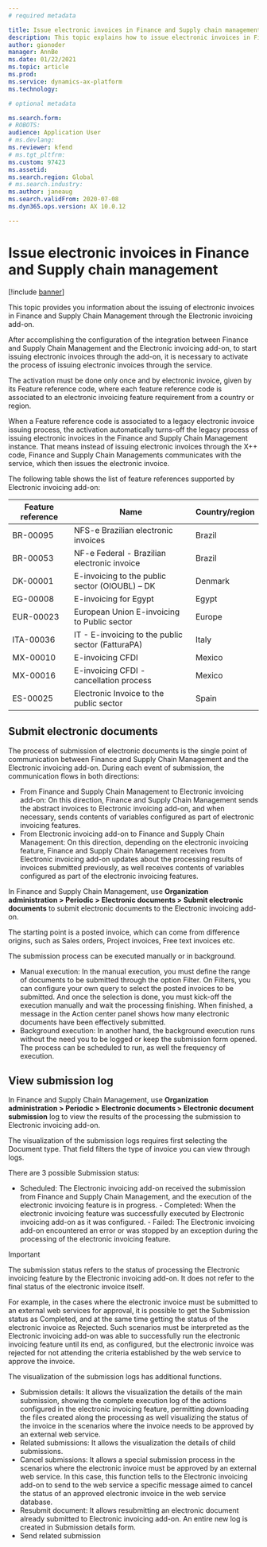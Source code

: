 ```yaml
---
# required metadata

title: Issue electronic invoices in Finance and Supply chain management
description: This topic explains how to issue electronic invoices in Finance and Supply Chain Management through the Electronic invoicing add-on.
author: gionoder
manager: AnnBe
ms.date: 01/22/2021
ms.topic: article
ms.prod: 
ms.service: dynamics-ax-platform
ms.technology: 

# optional metadata

ms.search.form: 
# ROBOTS: 
audience: Application User
# ms.devlang: 
ms.reviewer: kfend
# ms.tgt_pltfrm: 
ms.custom: 97423
ms.assetid: 
ms.search.region: Global
# ms.search.industry: 
ms.author: janeaug
ms.search.validFrom: 2020-07-08
ms.dyn365.ops.version: AX 10.0.12

---
```


# Issue electronic invoices in Finance and Supply chain management

[!include [banner](../includes/banner.md)]

This topic provides you information about the issuing of electronic invoices in Finance and Supply Chain Management through the Electronic invoicing add-on.

After accomplishing the configuration of the integration between Finance and Supply Chain Management and the Electronic invoicing add-on, to start issuing electronic invoices through the add-on, it is necessary to activate the process of issuing electronic invoices through the service.

The activation must be done only once and by electronic invoice, given by its Feature reference code, where each feature reference code is associated to an electronic invoicing feature requirement from a country or region.

When a Feature reference code is associated to a legacy electronic invoice issuing process, the activation automatically turns-off the legacy process of issuing electronic invoices in the Finance and Supply Chain Management instance. That means instead of issuing electronic invoices through the X++ code, Finance and Supply Chain Managements communicates with the service, which then issues the electronic invoice.

The following table shows the list of feature references supported by Electronic invoicing add-on:

Feature reference              | Name                                                | Country/region  |
|------------------------------|-----------------------------------------------------|-----------------|
| BR-00095                     | NFS-e Brazilian electronic invoices                 | Brazil          |
| BR-00053                     | NF-e Federal - Brazilian electronic invoice         | Brazil          |
| DK-00001                     | E-invoicing to the public sector (OIOUBL) – DK      | Denmark         |
| EG-00008                     | E-invoicing for Egypt                               | Egypt           |
| EUR-00023                    | European Union E-invoicing to Public sector         | Europe          |
| ITA-00036                    | IT - E-invoicing to the public sector (FatturaPA)   | Italy           |
| MX-00010                     | E-invoicing CFDI                                    | Mexico          |
| MX-00016                     | E-invoicing CFDI - cancellation process             | Mexico          |
| ES-00025                     | Electronic Invoice to the public sector             | Spain           |

## Submit electronic documents

The process of submission of electronic documents is the single point of communication between Finance and Supply Chain Management and the Electronic invoicing add-on. During each event of submission, the communication flows in both directions:

   - From Finance and Supply Chain Management to Electronic invoicing add-on: On this direction, Finance and Supply Chain Management sends the abstract invoices to Electronic invoicing add-on, and when necessary, sends contents of variables configured as part of electronic invoicing features.
   - From Electronic invoicing add-on to Finance and Supply Chain Management: On this direction, depending on the electronic invoicing feature, Finance and Supply Chain Management receives from Electronic invoicing add-on updates about the processing results of invoices submitted previously, as well receives contents of variables configured as part of the electronic invoicing features.

In Finance and Supply Chain Management, use **Organization administration &gt; Periodic &gt; Electronic documents &gt; Submit electronic documents** to submit electronic documents to the Electronic invoicing add-on.

The starting point is a posted invoice, which can come from difference origins, such as Sales orders, Project invoices, Free text invoices etc.

The submission process can be executed manually or in background.

   - Manual execution: In the manual execution, you must define the range of documents to be submitted through the option Filter. On Filters, you can configure your own query to select the posted invoices to be submitted. And once the selection is done, you must kick-off the execution manually and wait the processing finishing. When finished, a message in the Action center panel shows how many electronic documents have been effectively submitted.
   - Background execution: In another hand, the background execution runs without the need you to be logged or keep the submission form opened. The process can be scheduled to run, as well the frequency of execution.

## View submission log

In Finance and Supply Chain Management, use **Organization administration &gt; Periodic &gt; Electronic documents &gt; Electronic document submission** log to view the results of the processing the submission to Electronic invoicing add-on.

The visualization of the submission logs requires first selecting the Document type. That field filters the type of invoice you can view through logs.

There are 3 possible Submission status:

   - Scheduled: The Electronic invoicing add-on received the submission from Finance and Supply Chain Management, and the execution of the electronic invoicing feature is in progress.
    - Completed: When the electronic invoicing feature was successfully executed by Electronic invoicing add-on as it was configured.
    - Failed: The Electronic invoicing add-on encountered an error or was stopped by an exception during the processing of the electronic invoicing feature.

> [!IMPORTANT]
> The submission status refers to the status of processing the Electronic invoicing feature by the Electronic invoicing add-on. It does not refer to the final status of the electronic invoice itself.
> 
> For example, in the cases where the electronic invoice must be submitted to an external web services for approval, it is possible to get the Submission status as Completed, and at the same time getting the status of the electronic invoice as Rejected. Such scenarios must be interpreted as the Electronic invoicing add-on was able to successfully run the electronic invoicing feature until its end, as configured, but the electronic invoice was rejected for not attending the criteria established by the web service to approve the invoice.

The visualization of the submission logs has additional functions.

   - Submission details: It allows the visualization the details of the main submission, showing the complete execution log of the actions configured in the electronic invoicing feature, permitting downloading the files created along the processing as well visualizing the status of the invoice in the scenarios where the invoice needs to be approved by an external web service.
   - Related submissions: It allows the visualization the details of child submissions.
   - Cancel submissions: It allows a special submission process in the scenarios where the electronic invoice must be approved by an external web service. In this case, this function tells to the Electronic invoicing add-on to send to the web service a specific message aimed to cancel the status of an approved electronic invoice in the web service database.
   - Resubmit document: It allows resubmitting an electronic document already submitted to Electronic invoicing add-on. An entire new log is created in Submission details form.
   - Send related submission


